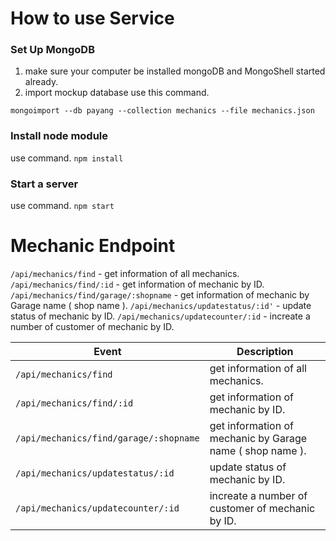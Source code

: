 # How to use Service
### Set Up MongoDB
1. make sure your computer be installed mongoDB and MongoShell started already.
 2. import mockup database use this command.
 
 `mongoimport --db payang --collection mechanics --file mechanics.json`

### Install node module
use command. `npm install`

### Start a server
use command. `npm start`

# Mechanic Endpoint
`/api/mechanics/find` - get information of all mechanics.
`/api/mechanics/find/:id` - get information of mechanic by ID.
`/api/mechanics/find/garage/:shopname` - get information of mechanic by Garage name ( shop name ).
`/api/mechanics/updatestatus/:id'` - update status of mechanic by ID.
`/api/mechanics/updatecounter/:id` - increate a number of customer of mechanic by ID.

| Event                     | Description                                   | 
|---------------------------|---------------------------------------------|
| `/api/mechanics/find` | get information of all mechanics. | 
| `/api/mechanics/find/:id` | get information of mechanic by ID. | 
| `/api/mechanics/find/garage/:shopname` | get information of mechanic by Garage name ( shop name ). | 
| `/api/mechanics/updatestatus/:id` | update status of mechanic by ID. | 
| `/api/mechanics/updatecounter/:id` | increate a number of customer of mechanic by ID.|
